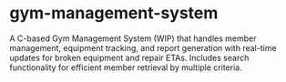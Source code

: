 # gym-management-system
A C-based Gym Management System (WIP) that handles member management, equipment tracking, and report generation with real-time updates for broken equipment and repair ETAs. Includes search functionality for efficient member retrieval by multiple criteria.
